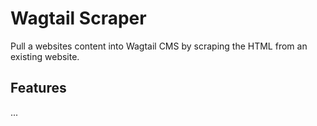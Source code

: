 # Wagtail Scraper

Pull a websites content into Wagtail CMS by scraping the HTML from an existing website.

## Features

...